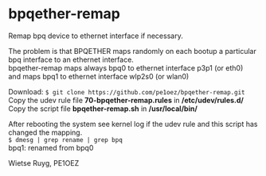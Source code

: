 # bpqether-remap
Remap bpq device to ethernet interface if necessary.

The problem is that BPQETHER maps randomly on each bootup a particular bpq interface to an ethernet interface.      
bpqether-remap maps always bpq0 to ethernet interface p3p1 (or eth0)  
and maps bpq1 to ethernet interface wlp2s0 (or wlan0)
 
Download: ```$ git clone https://github.com/pe1oez/bpqether-remap.git```  
Copy the udev rule file **70-bpqether-remap.rules** in **/etc/udev/rules.d/**  
Copy the script file **bpqether-remap.sh** in **/usr/local/bin/**  

After rebooting the system see kernel log if the udev rule and this script has changed the mapping.  
```$ dmesg | grep rename | grep bpq```  
bpq1: renamed from bpq0

Wietse Ruyg, PE1OEZ
